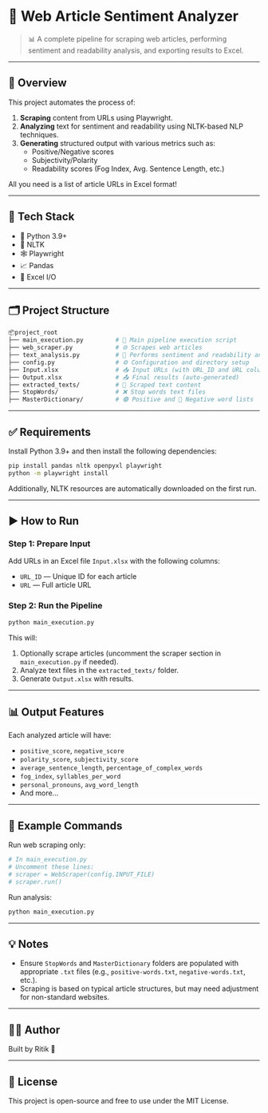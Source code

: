 # 🧠 Web Article Sentiment Analyzer

> 📊 A complete pipeline for scraping web articles, performing sentiment and readability analysis, and exporting results to Excel.

---

## 📌 Overview

This project automates the process of:
1. **Scraping** content from URLs using Playwright.
2. **Analyzing** text for sentiment and readability using NLTK-based NLP techniques.
3. **Generating** structured output with various metrics such as:
   - Positive/Negative scores
   - Subjectivity/Polarity
   - Readability scores (Fog Index, Avg. Sentence Length, etc.)

All you need is a list of article URLs in Excel format!

---

## 🧰 Tech Stack

- 🐍 Python 3.9+
- 📜 NLTK
- 🕸️ Playwright
- 📈 Pandas
- 📁 Excel I/O

---

## 🗂️ Project Structure

```bash
📦project_root
├── main_execution.py         # 🚀 Main pipeline execution script
├── web_scraper.py            # 🌐 Scrapes web articles
├── text_analysis.py          # 🧠 Performs sentiment and readability analysis
├── config.py                 # ⚙️ Configuration and directory setup
├── Input.xlsx                # 📥 Input URLs (with URL_ID and URL columns)
├── Output.xlsx               # 📤 Final results (auto-generated)
├── extracted_texts/          # 📄 Scraped text content
├── StopWords/                # ❌ Stop words text files
├── MasterDictionary/         # 🟢 Positive and 🔴 Negative word lists
```

---

## ✅ Requirements

Install Python 3.9+ and then install the following dependencies:

```bash
pip install pandas nltk openpyxl playwright
python -m playwright install
```

Additionally, NLTK resources are automatically downloaded on the first run.

---

## ▶️ How to Run

### Step 1: Prepare Input
Add URLs in an Excel file `Input.xlsx` with the following columns:
- `URL_ID` — Unique ID for each article
- `URL` — Full article URL

### Step 2: Run the Pipeline

```bash
python main_execution.py
```

This will:
1. Optionally scrape articles (uncomment the scraper section in `main_execution.py` if needed).
2. Analyze text files in the `extracted_texts/` folder.
3. Generate `Output.xlsx` with results.

---

## 📊 Output Features

Each analyzed article will have:
- `positive_score`, `negative_score`
- `polarity_score`, `subjectivity_score`
- `average_sentence_length`, `percentage_of_complex_words`
- `fog_index`, `syllables_per_word`
- `personal_pronouns`, `avg_word_length`
- And more...

---

## 🧪 Example Commands

Run web scraping only:
```python
# In main_execution.py
# Uncomment these lines:
# scraper = WebScraper(config.INPUT_FILE)
# scraper.run()
```

Run analysis:
```bash
python main_execution.py
```

---

## 💡 Notes

- Ensure `StopWords` and `MasterDictionary` folders are populated with appropriate `.txt` files (e.g., `positive-words.txt`, `negative-words.txt`, etc.).
- Scraping is based on typical article structures, but may need adjustment for non-standard websites.

---

## 👨‍💻 Author

Built by Ritik 🚀

---

## 📄 License

This project is open-source and free to use under the MIT License.
